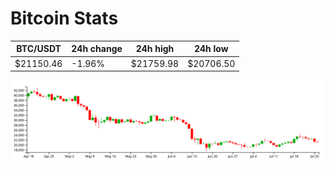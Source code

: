 # Bitcoin Stats

BTC/USDT|24h change|24h high|24h low|
|---|---|---|---|
|$21150.46|-1.96%|$21759.98|$20706.50|

<img src="./chart.svg">
